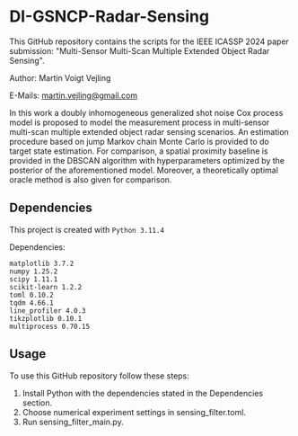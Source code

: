 # DI-GSNCP-Radar-Sensing
This GitHub repository contains the scripts for the IEEE ICASSP 2024 paper submission: "Multi-Sensor Multi-Scan Multiple Extended Object Radar Sensing".

Author:	Martin Voigt Vejling

E-Mails:	martin.vejling@gmail.com

In this work a doubly inhomogeneous generalized shot noise Cox process model is proposed to model the measurement process in multi-sensor multi-scan multiple extended object radar sensing scenarios. An estimation procedure based on jump Markov chain Monte Carlo is provided to do target state estimation. For comparison, a spatial proximity baseline is provided in the DBSCAN algorithm with hyperparameters optimized by the posterior of the aforementioned model. Moreover, a theoretically optimal oracle method is also given for comparison.

## Dependencies
This project is created with `Python 3.11.4`

Dependencies:
```
matplotlib 3.7.2
numpy 1.25.2
scipy 1.11.1
scikit-learn 1.2.2
toml 0.10.2
tqdm 4.66.1
line_profiler 4.0.3
tikzplotlib 0.10.1
multiprocess 0.70.15
```

## Usage
To use this GitHub repository follow these steps:

1) Install Python with the dependencies stated in the Dependencies section.
2) Choose numerical experiment settings in sensing_filter.toml.
3) Run sensing_filter_main.py.
